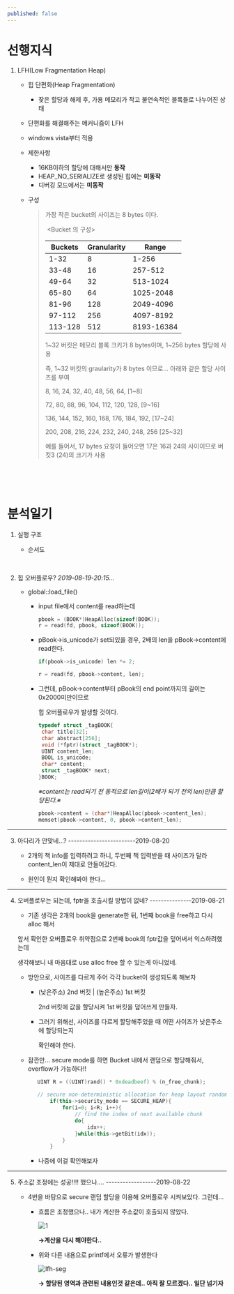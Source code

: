 ```yaml
---
published: false
---
```






# 선행지식

1. LFH(Low Fragmentation Heap)

   - 힙 단편화(Heap Fragmentation)

     - 잦은 할당과 해제 후, 가용 메모리가 작고 불연속적인 블록들로 나누어진 상태
     
   - 단편화를 해결해주는 메커니즘이 LFH
   
   - windows vista부터 적용
   
   - 제한사항
   
     - 16KB이하의 할당에 대해서만 **동작**
     - HEAP_NO_SERIALIZE로 생성된 힙에는 **미동작**
     - 디버깅 모드에서는 **미동작**
   
   - 구성
   
     >가장 작은 bucket의 사이즈는 8 bytes 이다.
     >
     >
     >
     >​			<Bucket 의 구성>
     >
     >| **Buckets** | **Granularity** | **Range**  |
     >| ----------- | --------------- | ---------- |
     >| 1-32        | 8               | 1-256      |
     >| 33-48       | 16              | 257-512    |
     >| 49-64       | 32              | 513-1024   |
     >| 65-80       | 64              | 1025-2048  |
     >| 81-96       | 128             | 2049-4096  |
     >| 97-112      | 256             | 4097-8192  |
     >| 113-128     | 512             | 8193-16384 |
     >
     >
     >
     >1~32 버킷은 메모리 블록 크키가 8 bytes이며, 1~256 bytes 할당에 사용
     >
     >
     >
     >즉, 1~32 버킷의 graularity가 8 bytes 이므로... 아래와 같은 할당 사이즈를 부여
     >
     >
     >
     >8, 16, 24, 32, 40, 48, 56, 64, 				[1~8]
     >
     >72, 80, 88, 96, 104, 112, 120, 128, 			[9~16]
     >
     >136, 144, 152, 160, 168, 176, 184, 192, 		[17~24]
     >
     >200, 208, 216, 224, 232, 240, 248, 256			[25~32]
     >
     >
     >
     >예를 들어서, 17 bytes 요청이 들어오면 17은 16과 24의 사이이므로 버킷3 (24)의 크기가 사용



<br>

<br>

<br>

# 분석일기

1. 실행 구조

   - 순서도

     <br>

1. 힙 오버플로우?              *2019-08-19-20:15...*
   - global::load_file()
     
     - input file에서 content를 read하는데 
     
       ```cpp
       pbook = (BOOK*)HeapAlloc(sizeof(BOOK));		
       r = read(fd, pbook, sizeof(BOOK));
       ```
     
     - pBook->is_unicode가 set되있을 경우, 2배의 len을 pBook->content에 read한다.
     
       ```cpp
       if(pbook->is_unicode) len *= 2;
       
       r = read(fd, pbook->content, len);
       ```
     
     - 그런데, pBook->content부터 pBook의 end point까지의 길이는 0x2000미만이므로
     
       힙 오버플로우가 발생할 것이다.
     
       ```cpp
       typedef struct _tagBOOK{
       	char title[32];
       	char abstract[256];
       	void (*fptr)(struct _tagBOOK*);	
       	UINT content_len;
       	BOOL is_unicode;
       	char* content;
       	struct _tagBOOK* next;
       }BOOK;
       ```
     
       *※content는 read되기 전 동적으로 len길이(2배가 되기 전의 len)만큼 할당된다.※*
     
       ```cpp
       pbook->content = (char*)HeapAlloc(pbook->content_len);
       memset(pbook->content, 0, pbook->content_len);
       ```
     
   

---------------------------

3. 아다리가 안맞네...? ------------------------2019-08-20

   - 2개의 책 info를 입력하려고 하니, 두번째 책 입력받을 때 사이즈가 달라 content_len이 제대로 안들어갔다.

   - 원인이 뭔지 확인해봐야 한다...

----

4. 오버플로우는 되는데, fptr을 호출시킬 방법이 없네? ---------------2019-08-21

   -  기존 생각은 2개의 book을 generate한 뒤, 1번째 book을 free하고 다시 alloc 해서

     앞서 확인한 오버플로우 취약점으로 2번째 book의 fptr값을 덮어써서 익스하려했는데

     생각해보니 내 마음대로 use alloc free 할 수 있는게 아니었네.

   - 방안으로, 사이즈를 다르게 주어 각각 bucket이 생성되도록 해보자

     - (낮은주소) 2nd 버킷   |  (높은주소) 1st 버킷

       2nd 버킷에 값을 할당시켜 1st 버킷을 덮어쓰게 만들자.

     - 그러기 위해선, 사이즈를 다르게 할당해주었을 때 어떤 사이즈가 낮은주소에 할당되는지

       확인해야 한다.

   - 잠깐만... secure mode를 하면 Bucket 내에서 랜덤으로 할당해줘서, overflow가 가능하다!!

     ```cpp
     	UINT R = ((UINT)rand() * 0xdeadbeef) % (n_free_chunk);
     	
     	// secure non-deterministic allocation for heap layout randomization
     		if(this->security_mode == SECURE_HEAP){
     			for(i=0; i<R; i++){
     				// find the index of next available chunk
     				do{
     					idx++;
     				}while(this->getBit(idx));
     			}
     		}
     ```

     - 나중에 이걸 확인해보자

-------

5. 주소값 조정에는 성공!!!! 했으나.... ------------------2019-08-22

   - 4번을 바탕으로 secure 랜덤 할당을 이용해 오버플로우 시켜보았다. 그런데...

     - 흐름은 조정했으나.. 내가 계산한 주소값이 호출되지 않았다.

       ![1](/img/lfh-seg.png)

       <b>→계산을 다시 해야한다..</b>

     - 위와 다른 내용으로 printf에서 오류가 발생한다

       ![lfh-seg](/img/lfh-segPrint.png)

       <b>→ 할당된 영역과 관련된 내용인것 같은데.. 아직 잘 모르겠다.. 일단 넘기자</b>

